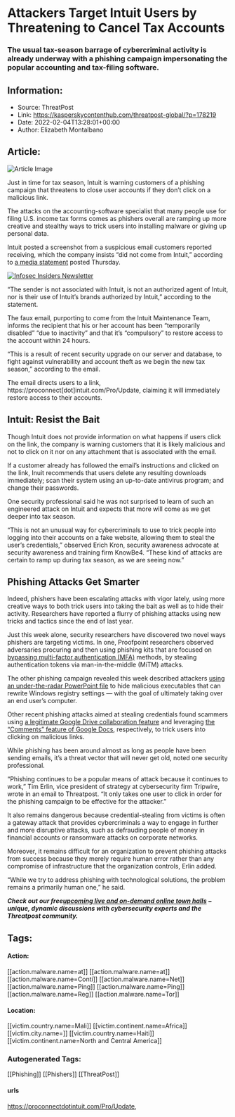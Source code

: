 # Attackers Target Intuit Users by Threatening to Cancel Tax Accounts
### The usual tax-season barrage of cybercriminal activity is already underway with a phishing campaign impersonating the popular accounting and tax-filing software.

## Information:
+ Source: ThreatPost
+ Link: https://kasperskycontenthub.com/threatpost-global/?p=178219
+ Date: 2022-02-04T13:28:01+00:00
+ Author: Elizabeth Montalbano


## Article:
![Article Image](https://media.threatpost.com/wp-content/uploads/sites/103/2022/02/04082039/tax-1040-Form-2021-e1643980855963.jpg)

Just in time for tax season, Intuit is warning customers of a phishing campaign that threatens to close user accounts if they don’t click on a malicious link.


The attacks on the accounting-software specialist that many people use for filing U.S. income tax forms comes as phishers overall are ramping up more creative and stealthy ways to trick users into installing malware or giving up personal data.


Intuit posted a screenshot from a suspicious email customers reported receiving, which the company insists “did not come from Intuit,” according to [a media statement](https://security.intuit.com/security-notices) posted Thursday.


[![Infosec Insiders Newsletter](https://media.threatpost.com/wp-content/uploads/sites/103/2021/07/10165815/infosec_insiders_in_article_promo.png)](https://threatpost.com/infosec-insider-subscription-page/?utm_source=ART&utm_medium=ART&utm_campaign=InfosecInsiders_Newsletter_Promo/)  

“The sender is not associated with Intuit, is not an authorized agent of Intuit, nor is their use of Intuit’s brands authorized by Intuit,” according to the statement.


The faux email, purporting to come from the Intuit Maintenance Team, informs the recipient that his or her account has been “temporarily disabled” “due to inactivity” and that it’s “compulsory” to restore access to the account within 24 hours.


“This is a result of recent security upgrade on our server and database, to fight against vulnerability and account theft as we begin the new tax season,” according to the email.


The email directs users to a link, https://proconnect[dot]intuit.com/Pro/Update, claiming it will immediately restore access to their accounts.


**Intuit: Resist the Bait**
---------------------------


Though Intuit does not provide information on what happens if users click on the link, the company is warning customers that it is likely malicious and not to click on it nor on any attachment that is associated with the email.


If a customer already has followed the email’s instructions and clicked on the link, Inuit recommends that users delete any resulting downloads immediately; scan their system using an up-to-date antivirus program; and change their passwords.


One security professional said he was not surprised to learn of such an engineered attack on Intuit and expects that more will come as we get deeper into tax season.


“This is not an unusual way for cybercriminals to use to trick people into logging into their accounts on a fake website, allowing them to steal the user’s credentials,” observed Erich Kron, security awareness advocate at security awareness and training firm KnowBe4. “These kind of attacks are certain to ramp up during tax season, as we are seeing now.”


**Phishing Attacks Get Smarter**
--------------------------------


Indeed, phishers have been escalating attacks with vigor lately, using more creative ways to both trick users into taking the bait as well as to hide their activity. Researchers have reported a flurry of phishing attacks using new tricks and tactics since the end of last year.


Just this week alone, security researchers have discovered two novel ways phishers are targeting victims. In one, Proofpoint researchers observed adversaries procuring and then using phishing kits that are focused on [bypassing multi-factor authentication (MFA)](https://threatpost.com/low-detection-phishing-kits-bypass-mfa/178208/) methods, by stealing authentication tokens via man-in-the-middle (MiTM) attacks.


The other phishing campaign revealed this week described attackers [using an under-the-radar PowerPoint file](https://threatpost.com/powerpoint-abused-take-over-computers/178182/) to hide malicious executables that can rewrite Windows registry settings — with the goal of ultimately taking over an end user’s computer.


Other recent phishing attacks aimed at stealing credentials found scammers using [a legitimate Google Drive collaboration feature](https://threatpost.com/scammers-google-drive-malicious-links/160832/) and leveraging [the “Comments” feature of Google Docs](https://threatpost.com/attackers-exploit-flaw-google-docs-comments/177412/), respectively, to trick users into clicking on malicious links.


While phishing has been around almost as long as people have been sending emails, it’s a threat vector that will never get old, noted one security professional.


“Phishing continues to be a popular means of attack because it continues to work,” Tim Erlin, vice president of strategy at cybersecurity firm Tripwire, wrote in an email to Threatpost. “It only takes one user to click in order for the phishing campaign to be effective for the attacker.”


It also remains dangerous because credential-stealing from victims is often a gateway attack that provides cybercriminals a way to engage in further and more disruptive attacks, such as defrauding people of money in financial accounts or ransomware attacks on corporate networks.


Moreover, it remains difficult for an organization to prevent phishing attacks from success because they merely require human error rather than any compromise of infrastructure that the organization controls, Erlin added.


“While we try to address phishing with technological solutions, the problem remains a primarily human one,” he said.


***Check out our free***[***upcoming live and on-demand online town halls***](https://threatpost.com/category/webinars/) ***– unique, dynamic discussions with cybersecurity experts and the Threatpost community.***





## Tags:

#### Action:
[[action.malware.name=at]] [[action.malware.name=at]] [[action.malware.name=Conti]] [[action.malware.name=Net]] [[action.malware.name=Ping]] [[action.malware.name=Ping]] [[action.malware.name=Reg]] [[action.malware.name=Tor]]

#### Location:
[[victim.country.name=Mali]] [[victim.continent.name=Africa]] [[victim.city.name=]] [[victim.country.name=Haiti]] [[victim.continent.name=North and Central America]]

### Autogenerated Tags:
[[Phishing]] [[Phishers]] [[ThreatPost]]
#### urls
https://proconnectdotintuit.com/Pro/Update,

